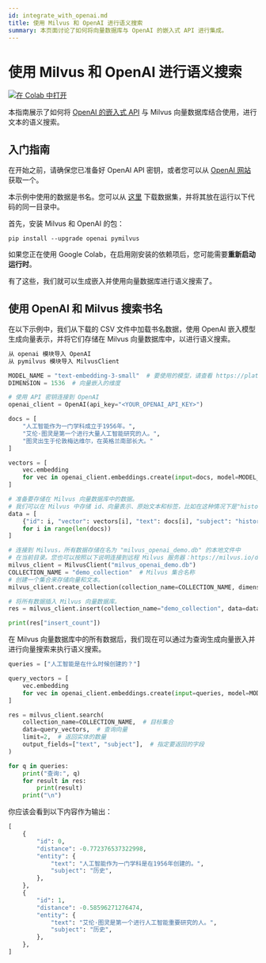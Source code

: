 ```yaml
---
id: integrate_with_openai.md
title: 使用 Milvus 和 OpenAI 进行语义搜索
summary: 本页面讨论了如何将向量数据库与 OpenAI 的嵌入式 API 进行集成。
---
```


# 使用 Milvus 和 OpenAI 进行语义搜索

<a href="https://colab.research.google.com/github/milvus-io/bootcamp/blob/master/bootcamp/tutorials/integration/semantic_search_with_milvus_and_openai.ipynb" target="_parent"><img src="https://colab.research.google.com/assets/colab-badge.svg" alt="在 Colab 中打开"/></a>

本指南展示了如何将 [OpenAI 的嵌入式 API](https://platform.openai.com/docs/guides/embeddings) 与 Milvus 向量数据库结合使用，进行文本的语义搜索。

## 入门指南
在开始之前，请确保您已准备好 OpenAI API 密钥，或者您可以从 [OpenAI 网站](https://openai.com/index/openai-api/) 获取一个。

本示例中使用的数据是书名。您可以从 [这里](https://www.kaggle.com/datasets/jealousleopard/goodreadsbooks) 下载数据集，并将其放在运行以下代码的同一目录中。

首先，安装 Milvus 和 OpenAI 的包：

```shell
pip install --upgrade openai pymilvus
```

<div class="alert note">

如果您正在使用 Google Colab，在启用刚安装的依赖项后，您可能需要**重新启动运行时**。

</div>

有了这些，我们就可以生成嵌入并使用向量数据库进行语义搜索了。

## 使用 OpenAI 和 Milvus 搜索书名

在以下示例中，我们从下载的 CSV 文件中加载书名数据，使用 OpenAI 嵌入模型生成向量表示，并将它们存储在 Milvus 向量数据库中，以进行语义搜索。
```python
从 openai 模块导入 OpenAI
从 pymilvus 模块导入 MilvusClient

MODEL_NAME = "text-embedding-3-small"  # 要使用的模型，请查看 https://platform.openai.com/docs/guides/embeddings 获取可用模型
DIMENSION = 1536  # 向量嵌入的维度

# 使用 API 密钥连接到 OpenAI
openai_client = OpenAI(api_key="<YOUR_OPENAI_API_KEY>")

docs = [
    "人工智能作为一门学科成立于1956年。",
    "艾伦·图灵是第一个进行大量人工智能研究的人。",
    "图灵出生于伦敦梅达维尔，在英格兰南部长大。"
]

vectors = [
    vec.embedding
    for vec in openai_client.embeddings.create(input=docs, model=MODEL_NAME).data
]

# 准备要存储在 Milvus 向量数据库中的数据。
# 我们可以在 Milvus 中存储 id、向量表示、原始文本和标签，比如在这种情况下是"history"。
data = [
    {"id": i, "vector": vectors[i], "text": docs[i], "subject": "history"}
    for i in range(len(docs))
]

# 连接到 Milvus，所有数据存储在名为 "milvus_openai_demo.db" 的本地文件中
# 在当前目录。您也可以按照以下说明连接到远程 Milvus 服务器：https://milvus.io/docs/install_standalone-docker.md。
milvus_client = MilvusClient("milvus_openai_demo.db")
COLLECTION_NAME = "demo_collection"  # Milvus 集合名称
# 创建一个集合来存储向量和文本。
milvus_client.create_collection(collection_name=COLLECTION_NAME, dimension=DIMENSION)

# 将所有数据插入 Milvus 向量数据库。
res = milvus_client.insert(collection_name="demo_collection", data=data)

print(res["insert_count"])
```
在 Milvus 向量数据库中的所有数据后，我们现在可以通过为查询生成向量嵌入并进行向量搜索来执行语义搜索。

```python
queries = ["人工智能是在什么时候创建的？"]

query_vectors = [
    vec.embedding
    for vec in openai_client.embeddings.create(input=queries, model=MODEL_NAME).data
]

res = milvus_client.search(
    collection_name=COLLECTION_NAME,  # 目标集合
    data=query_vectors,  # 查询向量
    limit=2,  # 返回实体的数量
    output_fields=["text", "subject"],  # 指定要返回的字段
)

for q in queries:
    print("查询:", q)
    for result in res:
        print(result)
    print("\n")
```

你应该会看到以下内容作为输出：

```python
[
    {
        "id": 0,
        "distance": -0.772376537322998,
        "entity": {
            "text": "人工智能作为一门学科是在1956年创建的。",
            "subject": "历史",
        },
    },
    {
        "id": 1,
        "distance": -0.58596271276474,
        "entity": {
            "text": "艾伦·图灵是第一个进行人工智能重要研究的人。",
            "subject": "历史",
        },
    },
]
```